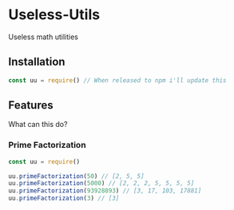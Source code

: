 # Useless-Utils
Useless math utilities

## Installation

```js
const uu = require() // When released to npm i'll update this
```

## Features
What can this do?

### Prime Factorization

```js
const uu = require()

uu.primeFactorization(50) // [2, 5, 5]
uu.primeFactorization(5000) // [2, 2, 2, 5, 5, 5, 5]
uu.primeFactorization(93928893) // [3, 17, 103, 17881]
uu.primeFactorization(3) // [3]
```
